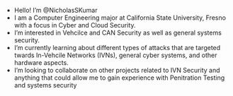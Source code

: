 - Hello! I’m @NicholasSKumar
- I am a Computer Engineering major at California State University, Fresno with a focus in Cyber and Cloud Security.
- I’m interested in Vehcilce and CAN Security as well as general systems security.
- I’m currently learning about different types of attacks that are targeted twards In-Vehcile Networks (IVNs), general cyber systems, and other hardware aspects.
- I’m looking to collaborate on other projects related to IVN Security and anything that could allow me to gain experience with Penitration Testing and systems security
